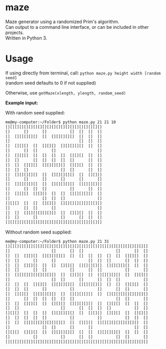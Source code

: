 # maze
Maze generator using a randomized Prim's algorithm.  
Can output to a command line interface, or can be included in other projects.  
Written in Python 3.

# Usage
If using directly from terminal, call: `python maze.py height width [random seed]`  
(random seed defaults to 0 if not supplied)

Otherwise, use `getMaze(xlength, ylength, random_seed)`

__Example input:__

With random seed supplied:
```bash
me@my-computer:~/Folder$ python maze.py 21 21 10
[][][][][][][][][][][][][][][][][][][][][]
[]      []      []          []  []  []  []
[]  [][][][][]  []  [][][][][]  []  []  []
[]                              []  []  []
[]  [][][]  []  [][][]  [][][][][]  []  []
[]      []  []      []                  []
[]  [][][]  []  []  []  []  [][][]  []  []
[]  []      []  []  []  []  []      []  []
[]  []  [][][]  [][][][][]  [][][]  []  []
[]  []  []              []  []      []  []
[]  [][][][][]  []  [][][][][]  []  [][][]
[]      []      []      []      []      []
[]  [][][][][]  []  [][][][][]  [][][][][]
[]      []  []  []          []      []  []
[]  [][][]  [][][]  []  []  [][][][][]  []
[]              []  []  []              []
[][][]  []  []  [][][]  [][][][][][][][][]
[]      []  []      []                  []
[]  []  [][][][][][][]  []  [][][]  []  []
[]  []      []          []      []  []  []
[][][][][][][][][][][][][][][][][][][][][]
```

Without random seed supplied:
```bash
me@my-computer:~/Folder$ python maze.py 21 31
[][][][][][][][][][][][][][][][][][][][][][][][][][][][][][][]
[]                  []      []  []              []      []  []
[]  []  [][][]  [][][][][]  []  []  []  []  []  []  [][][]  []
[]  []      []      []              []  []  []      []  []  []
[]  []  [][][]  []  []  [][][]  [][][][][]  [][][][][]  []  []
[]  []      []  []          []      []  []          []      []
[]  [][][][][][][][][]  []  [][][]  []  [][][][][]  []  [][][]
[]                  []  []      []      []  []  []          []
[]  []  []  [][][]  [][][][][]  [][][][][]  []  []  [][][]  []
[]  []  []      []          []          []      []  []      []
[]  [][][]  [][][][][]  []  [][][][][]  []  [][][][][][][][][]
[]      []  []  []  []  []  []                  []  []      []
[]  []  [][][]  []  [][][]  [][][][][]  []  [][][]  []  []  []
[]  []                  []      []  []  []  []          []  []
[][][]  []  []  []  [][][][][]  []  [][][]  [][][]  []  [][][]
[]  []  []  []  []          []          []          []  []  []
[]  []  [][][][][][][][][]  []  [][][]  [][][][][][][][][]  []
[]              []  []      []      []                  []  []
[][][]  [][][]  []  [][][][][]  []  []  [][][][][]  []  []  []
[]          []          []      []  []          []  []      []
[][][][][][][][][][][][][][][][][][][][][][][][][][][][][][][]
```
